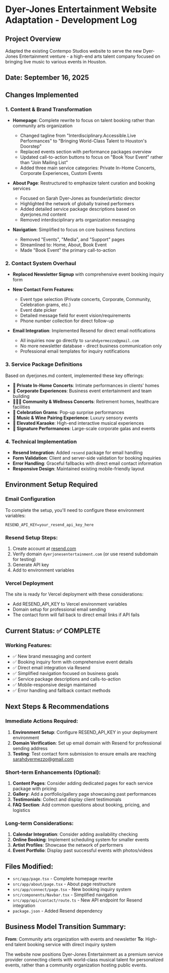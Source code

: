 # Dyer-Jones Entertainment Website Adaptation - Development Log

## Project Overview
Adapted the existing Contempo Studios website to serve the new Dyer-Jones Entertainment venture - a high-end arts talent company focused on bringing live music to various events in Houston.

## Date: September 16, 2025

## Changes Implemented

### 1. Content & Brand Transformation
- **Homepage**: Complete rewrite to focus on talent booking rather than community arts organization
  - Changed tagline from "Interdisciplinary.Accessible.Live Performances" to "Bringing World-Class Talent to Houston's Doorstep"
  - Replaced events section with performance packages overview
  - Updated call-to-action buttons to focus on "Book Your Event" rather than "Join Mailing List"
  - Added three main service categories: Private In-Home Concerts, Corporate Experiences, Custom Events

- **About Page**: Restructured to emphasize talent curation and booking services
  - Focused on Sarah Dyer-Jones as founder/artistic director
  - Highlighted the network of globally trained performers
  - Added detailed service package descriptions based on dyerjones.md content
  - Removed interdisciplinary arts organization messaging

- **Navigation**: Simplified to focus on core business functions
  - Removed "Events", "Media", and "Support" pages
  - Streamlined to: Home, About, Book Event
  - Made "Book Event" the primary call-to-action

### 2. Contact System Overhaul
- **Replaced Newsletter Signup** with comprehensive event booking inquiry form
- **New Contact Form Features**:
  - Event type selection (Private concerts, Corporate, Community, Celebration grams, etc.)
  - Event date picker
  - Detailed message field for event vision/requirements
  - Phone number collection for direct follow-up

- **Email Integration**: Implemented Resend for direct email notifications
  - All inquiries now go directly to `sarahdyermezzo@gmail.com`
  - No more newsletter database - direct business communication only
  - Professional email templates for inquiry notifications

### 3. Service Package Definitions
Based on dyerjones.md content, implemented these key offerings:
- **🎤 Private In-Home Concerts**: Intimate performances in clients' homes
- **🏢 Corporate Experiences**: Business event entertainment and team building
- **🧘🏻‍♀️ Community & Wellness Concerts**: Retirement homes, healthcare facilities
- **🎁 Celebration Grams**: Pop-up surprise performances
- **🍷 Music & Wine Pairing Experience**: Luxury sensory events
- **🎹 Elevated Karaoke**: High-end interactive musical experiences
- **🎼 Signature Performances**: Large-scale corporate galas and events

### 4. Technical Implementation
- **Resend Integration**: Added `resend` package for email handling
- **Form Validation**: Client and server-side validation for booking inquiries
- **Error Handling**: Graceful fallbacks with direct email contact information
- **Responsive Design**: Maintained existing mobile-friendly layout

## Environment Setup Required

### Email Configuration
To complete the setup, you'll need to configure these environment variables:

```env
RESEND_API_KEY=your_resend_api_key_here
```

### Resend Setup Steps:
1. Create account at [resend.com](https://resend.com)
2. Verify domain `dyerjonesentertainment.com` (or use resend subdomain for testing)
3. Generate API key
4. Add to environment variables

### Vercel Deployment
The site is ready for Vercel deployment with these considerations:
- Add RESEND_API_KEY to Vercel environment variables
- Domain setup for professional email sending
- The contact form will fall back to direct email links if API fails

## Current Status: ✅ COMPLETE

### Working Features:
- ✅ New brand messaging and content
- ✅ Booking inquiry form with comprehensive event details
- ✅ Direct email integration via Resend
- ✅ Simplified navigation focused on business goals
- ✅ Service package descriptions and calls-to-action
- ✅ Mobile-responsive design maintained
- ✅ Error handling and fallback contact methods

## Next Steps & Recommendations

### Immediate Actions Required:
1. **Environment Setup**: Configure RESEND_API_KEY in your deployment environment
2. **Domain Verification**: Set up email domain with Resend for professional sending address
3. **Testing**: Test contact form submission to ensure emails are reaching sarahdyermezzo@gmail.com

### Short-term Enhancements (Optional):
1. **Content Pages**: Consider adding dedicated pages for each service package with pricing
2. **Gallery**: Add a portfolio/gallery page showcasing past performances
3. **Testimonials**: Collect and display client testimonials
4. **FAQ Section**: Add common questions about booking, pricing, and logistics

### Long-term Considerations:
1. **Calendar Integration**: Consider adding availability checking
2. **Online Booking**: Implement scheduling system for smaller events
3. **Artist Profiles**: Showcase the network of performers
4. **Event Portfolio**: Display past successful events with photos/videos

## Files Modified:
- `src/app/page.tsx` - Complete homepage rewrite
- `src/app/about/page.tsx` - About page restructure
- `src/app/connect/page.tsx` - New booking inquiry system
- `src/components/Navbar.tsx` - Simplified navigation
- `src/app/api/contact/route.ts` - New API endpoint for Resend integration
- `package.json` - Added Resend dependency

## Business Model Transition Summary:
**From**: Community arts organization with events and newsletter
**To**: High-end talent booking service with direct inquiry system

The website now positions Dyer-Jones Entertainment as a premium service provider connecting clients with world-class musical talent for personalized events, rather than a community organization hosting public events.